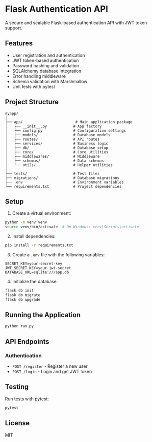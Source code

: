 # Flask Authentication API

A secure and scalable Flask-based authentication API with JWT token support.

## Features

- User registration and authentication
- JWT token-based authentication
- Password hashing and validation
- SQLAlchemy database integration
- Error handling middleware
- Schema validation with Marshmallow
- Unit tests with pytest

## Project Structure

```
myapp/
│
├── app/                        # Main application package
│   ├── __init__.py            # App factory
│   ├── config.py              # Configuration settings
│   ├── models/                # Database models
│   ├── routes/                # API routes
│   ├── services/              # Business logic
│   ├── db/                    # Database setup
│   ├── core/                  # Core utilities
│   ├── middlewares/           # Middleware
│   ├── schemas/               # Data schemas
│   └── utils/                 # Helper utilities
│
├── tests/                     # Test files
├── migrations/                # Database migrations
├── .env                       # Environment variables
└── requirements.txt           # Project dependencies
```

## Setup

1. Create a virtual environment:
```bash
python -m venv venv
source venv/bin/activate  # On Windows: venv\Scripts\activate
```

2. Install dependencies:
```bash
pip install -r requirements.txt
```

3. Create a `.env` file with the following variables:
```
SECRET_KEY=your-secret-key
JWT_SECRET_KEY=your-jwt-secret
DATABASE_URL=sqlite:///app.db
```

4. Initialize the database:
```bash
flask db init
flask db migrate
flask db upgrade
```

## Running the Application

```bash
python run.py
```

## API Endpoints

### Authentication

- `POST /register` - Register a new user
- `POST /login` - Login and get JWT token

## Testing

Run tests with pytest:
```bash
pytest
```

## License

MIT 